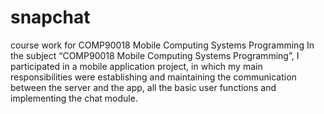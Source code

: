 # snapchat
course work for COMP90018  Mobile Computing Systems Programming
In the subject “COMP90018 Mobile Computing Systems Programming”, I participated in a mobile application project, in which my main responsibilities were establishing and maintaining the communication between the server and the app, all the basic user functions and implementing the chat module.
